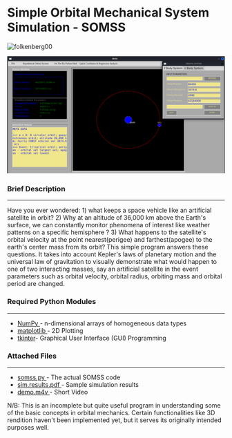 <h1 align="left" style="float: left;">Simple Orbital Mechanical System Simulation - SOMSS</h1>
<p align="left"> <img src="https://komarev.com/ghpvc/?username=folkenberg00&label=Profile%20views&color=0e75b6&style=flat" alt="folkenberg00" /> </p>
<p align='center'><img src="https://github.com/folkenberg00/Simple-Orbital-Mechanical-System-Simulation-SOMSS/blob/main/somss.png" alt="folkenberg00" /></p>
<h3 align="left">Brief Description</h3>
<hr width="100%" color="white" size="2px"/>
<p>Have you ever wondered: 1) what keeps a space vehicle like an artificial satellite in orbit? 2) Why at an altitude of 36,000 km above the Earth's surface, we can constantly monitor phenomena of interest like weather patterns on a specific hemisphere ? 3) What happens to the satellite's orbital velocity at the point nearest(perigee) and farthest(apogee) to the earth's center mass from its orbit? This simple program answers these questions. It takes into account Kepler's laws of planetary motion and the universal law of gravitation to visually demonstrate what would happen to one of two interacting masses, say an artificial satellite in the event parameters such as orbital velocity, orbital radius, orbiting mass and orbital period are changed.</p>
<h3 align="left">Required Python Modules</h3>
<hr width="100%" color="white" size="2px"/>
<ul>
  <li><a href="https://numpy.org/doc/stable/user/whatisnumpy.html">NumPy </a>- n-dimensional arrays of homogeneous data types</li>
  <li><a href="https://matplotlib.org/stable/users/index">matplotlib </a>- 2D Plotting</li>
  <li><a href="https://docs.python.org/3/library/tkinter.html">tkinter</a>- Graphical User Interface (GUI) Programming</li>
  
</ul>
<h3 align="left">Attached Files</h3>
<hr width="100%" color="white" size="2px"/>
<ul>
  <li><a href="https://github.com/folkenberg00/Simple-Orbital-Mechanical-System-Simulation-SOMSS/blob/main/somss.py">somss.py </a>- The actual SOMSS code</li>
  <li><a href="https://github.com/folkenberg00/Simple-Orbital-Mechanical-System-Simulation-SOMSS/blob/main/sim.results.pdf">sim.results.pdf </a>- Sample simulation results</li>
  <li><a href="https://github.com/folkenberg00/Simple-Orbital-Mechanical-System-Simulation-SOMSS/blob/main/demo.m4v">demo.m4v </a>- Short Video</li> 
</ul>

N/B: This is an incomplete but quite useful program in understanding some of the basic concepts in orbital mechanics. Certain functionalities like 3D rendition haven't been implemented yet, but it serves its originally intended purposes well.
